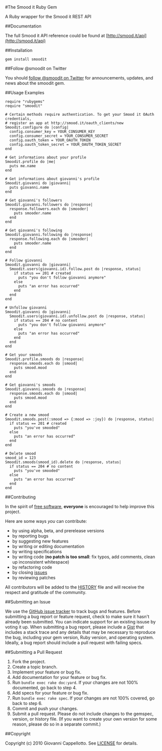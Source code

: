 #The Smood it Ruby Gem

A Ruby wrapper for the Smood it REST API

##Documentation

The full Smood it API reference could be found at [http://smood.it/api](http://smood.it/api)

##Installation

    gem install smoodit

##Follow @smoodit on Twitter

You should [follow @smoodit on Twitter](http://twitter.com/smoodit) for announcements,
updates, and news about the smoodit gem.

##Usage Examples

    require "rubygems"
    require "smoodit"

    # Certain methods require authentication. To get your Smood it OAuth credentials,
    # register an app at http://smood.it/oauth_clients/new
    Smoodit.configure do |config|
      config.consumer_key = YOUR_CONSUMER_KEY
      config.consumer_secret = YOUR_CONSUMER_SECRET
      config.oauth_token = YOUR_OAUTH_TOKEN
      config.oauth_token_secret = YOUR_OAUTH_TOKEN_SECRET
    end

    # Get informations about your profile
    Smoodit.profile do |me|
      puts me.name
    end

    # Get informations about giovanni's profile
    Smoodit.giovanni do |giovanni|
      puts giovanni.name
    end

    # Get giovanni's followers
    Smoodit.giovanni.followers do |response|
      response.followers.each do |smooder|
        puts smooder.name
      end
    end

    # Get giovanni's following
    Smoodit.giovanni.following do |response|
      response.following.each do |smooder|
        puts smooder.name
      end
    end

    # Follow giovanni
    Smoodit.giovanni do |giovanni|
      Smoodit.users(giovanni.id).follow.post do |response, status|
        if status == 201 # created
          puts "you don't follow giovanni anymore"
        else
          puts "an error has occurred"
        end
      end
    end

    # Unfollow giovanni
    Smoodit.giovanni do |giovanni|
      Smoodit.users(giovanni.id).unfollow.post do |response, status|
        if status == 204 # no content
          puts "you don't follow giovanni anymore"
        else
          puts "an error has occurred"
        end
      end
    end

    # Get your smoods
    Smoodit.profile.smoods do |response|
      response.smoods.each do |smood|
        puts smood.mood
      end
    end

    # Get giovanni's smoods
    Smoodit.giovanni.smoods do |response|
      response.smoods.each do |smood|
        puts smood.mood
      end
    end

    # Create a new smood
    Smoodit.smoods.post(:smood => {:mood => :joy}) do |response, status|
      if status == 201 # created
        puts "you've smooded"
      else
        puts "an error has occurred"
      end
    end

    # Delete smood
    smood_id = 123
    Smoodit.smoods(smood_id).delete do |response, status|
      if status == 204 # no content
        puts "you've smooded"
      else
        puts "an error has occurred"
      end
    end

##Contributing

In the spirit of [free software](http://www.fsf.org/licensing/essays/free-sw.html), **everyone** is encouraged to help improve this project.

Here are some ways *you* can contribute:

* by using alpha, beta, and prerelease versions
* by reporting bugs
* by suggesting new features
* by writing or editing documentation
* by writing specifications
* by writing code (**no patch is too small**: fix typos, add comments, clean up inconsistent whitespace)
* by refactoring code
* by closing [issues](http://github.com/potomak/smoodit/issues)
* by reviewing patches
<!-- * [financially](http://pledgie.com/campaigns/TODO) -->

All contributors will be added to the [HISTORY](https://github.com/potomak/smoodit/blob/master/HISTORY.mkd)
file and will receive the respect and gratitude of the community.

##Submitting an Issue

We use the [GitHub issue tracker](http://github.com/potomak/smoodit/issues) to track bugs and
features. Before submitting a bug report or feature request, check to make sure it hasn't already
been submitted. You can indicate support for an existing issuse by voting it up. When submitting a
bug report, please include a [Gist](http://gist.github.com/) that includes a stack trace and any
details that may be necessary to reproduce the bug, including your gem version, Ruby version, and
operating system. Ideally, a bug report should include a pull request with failing specs.

##Submitting a Pull Request

1. Fork the project.
2. Create a topic branch.
3. Implement your feature or bug fix.
4. Add documentation for your feature or bug fix.
5. Run `bundle exec rake doc:yard`. If your changes are not 100% documented, go back to step 4.
6. Add specs for your feature or bug fix.
7. Run `bundle exec rake spec`. If your changes are not 100% covered, go back to step 6.
8. Commit and push your changes.
9. Submit a pull request. Please do not include changes to the gemspec, version, or history file. (If you want to create your own version for some reason, please do so in a separate commit.)

##Copyright

Copyright (c) 2010 Giovanni Cappellotto.
See [LICENSE](https://github.com/potomak/smoodit/blob/master/LICENSE.mkd) for details.

